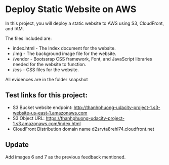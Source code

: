 # Deploy Static Website on AWS

In this project, you will deploy a static website to AWS using S3, CloudFront, and IAM.

The files included are: 

- index.html - The Index document for the website.
- /img - The background image file for the website.
- /vendor - Bootssrap CSS framework, Font, and JavaScript libraries needed for the website to function.
- /css - CSS files for the website.

All evidences are in the folder snapshot

## Test links for this project:
- S3 Bucket website endpoint: http://thanhphuong-udacity-project-1.s3-website-us-east-1.amazonaws.com
- S3 Object URL: https://thanhphuong-udacity-project-1.s3.amazonaws.com/index.html
- CloudFront Distribution domain name d2srvta8rehl74.cloudfront.net

## Update
Add images 6 and 7 as the previous feedback mentioned.